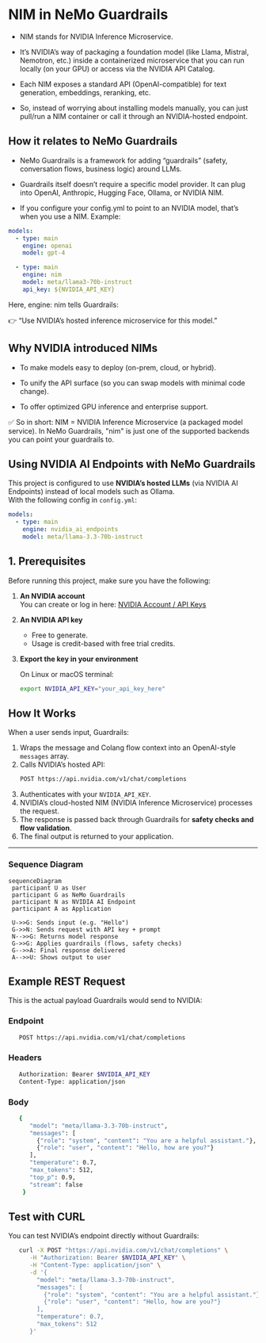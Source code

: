 # NIM in NeMo Guardrails
- NIM stands for NVIDIA Inference Microservice.

- It’s NVIDIA’s way of packaging a foundation model (like Llama, Mistral, Nemotron, etc.) inside a containerized microservice that you can run locally (on your GPU) or access via the NVIDIA API Catalog.

- Each NIM exposes a standard API (OpenAI-compatible) for text generation, embeddings, reranking, etc.

- So, instead of worrying about installing models manually, you can just pull/run a NIM container or call it through an NVIDIA-hosted endpoint.

## How it relates to NeMo Guardrails
- NeMo Guardrails is a framework for adding “guardrails” (safety, conversation flows, business logic) around LLMs.

- Guardrails itself doesn’t require a specific model provider. It can plug into OpenAI, Anthropic, Hugging Face, Ollama, or NVIDIA NIM.

- If you configure your config.yml to point to an NVIDIA model, that’s when you use a NIM. Example:
```yaml
models:
  - type: main
    engine: openai
    model: gpt-4

  - type: main
    engine: nim
    model: meta/llama3-70b-instruct
    api_key: ${NVIDIA_API_KEY}

```
Here, engine: nim tells Guardrails:

👉 “Use NVIDIA’s hosted inference microservice for this model.”

## Why NVIDIA introduced NIMs
- To make models easy to deploy (on-prem, cloud, or hybrid).

- To unify the API surface (so you can swap models with minimal code change).

- To offer optimized GPU inference and enterprise support.

✅ So in short:
NIM = NVIDIA Inference Microservice (a packaged model service).
In NeMo Guardrails, "nim" is just one of the supported backends you can point your guardrails to.

## Using NVIDIA AI Endpoints with NeMo Guardrails

This project is configured to use **NVIDIA’s hosted LLMs** (via NVIDIA AI Endpoints) instead of local models such as Ollama.  
With the following config in `config.yml`:

```yaml
models:
  - type: main
    engine: nvidia_ai_endpoints
    model: meta/llama-3.3-70b-instruct
```
## 1. Prerequisites

Before running this project, make sure you have the following:

1. **An NVIDIA account**  
   You can create or log in here: [NVIDIA Account / API Keys](https://org.ngc.nvidia.com/setup/api-keys)

2. **An NVIDIA API key**  
   - Free to generate.  
   - Usage is credit-based with free trial credits.  

3. **Export the key in your environment**  

   On Linux or macOS terminal:

   ```bash
   export NVIDIA_API_KEY="your_api_key_here"

## How It Works

When a user sends input, Guardrails:

1. Wraps the message and Colang flow context into an OpenAI-style `messages` array.  
2. Calls NVIDIA’s hosted API: 
   ```bash
   POST https://api.nvidia.com/v1/chat/completions
3. Authenticates with your `NVIDIA_API_KEY`.  
4. NVIDIA’s cloud-hosted NIM (NVIDIA Inference Microservice) processes the request.  
5. The response is passed back through Guardrails for **safety checks and flow validation**.  
6. The final output is returned to your application.

---

### Sequence Diagram

```mermaid
sequenceDiagram
 participant U as User
 participant G as NeMo Guardrails
 participant N as NVIDIA AI Endpoint
 participant A as Application

 U->>G: Sends input (e.g. "Hello")
 G->>N: Sends request with API key + prompt
 N-->>G: Returns model response
 G->>G: Applies guardrails (flows, safety checks)
 G-->>A: Final response delivered
 A-->>U: Shows output to user
``` 
## Example REST Request
This is the actual payload Guardrails would send to NVIDIA:

### Endpoint
```bash
   POST https://api.nvidia.com/v1/chat/completions
```
### Headers
```bash
   Authorization: Bearer $NVIDIA_API_KEY
   Content-Type: application/json
```
### Body
```bash
   {
      "model": "meta/llama-3.3-70b-instruct",
      "messages": [
        {"role": "system", "content": "You are a helpful assistant."},
        {"role": "user", "content": "Hello, how are you?"}
      ],
      "temperature": 0.7,
      "max_tokens": 512,
      "top_p": 0.9,
      "stream": false
    }
```

## Test with CURL
You can test NVIDIA’s endpoint directly without Guardrails:
```bash
   curl -X POST "https://api.nvidia.com/v1/chat/completions" \
      -H "Authorization: Bearer $NVIDIA_API_KEY" \
      -H "Content-Type: application/json" \
      -d '{
        "model": "meta/llama-3.3-70b-instruct",
        "messages": [
          {"role": "system", "content": "You are a helpful assistant."},
          {"role": "user", "content": "Hello, how are you?"}
        ],
        "temperature": 0.7,
        "max_tokens": 512
      }'
```